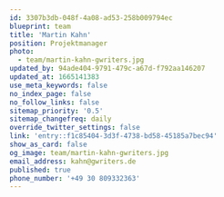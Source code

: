 ```yaml
---
id: 3307b3db-048f-4a08-ad53-258b009794ec
blueprint: team
title: 'Martin Kahn'
position: Projektmanager
photo:
  - team/martin-kahn-gwriters.jpg
updated_by: 94ade404-9791-479c-a67d-f792aa146207
updated_at: 1665141383
use_meta_keywords: false
no_index_page: false
no_follow_links: false
sitemap_priority: '0.5'
sitemap_changefreq: daily
override_twitter_settings: false
link: 'entry::f1c85404-3d3f-4738-bd58-45185a7bec94'
show_as_card: false
og_image: team/martin-kahn-gwriters.jpg
email_address: kahn@gwriters.de
published: true
phone_number: '+49 30 809332363'
---
```

